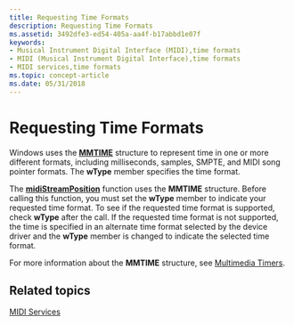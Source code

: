 ```yaml
---
title: Requesting Time Formats
description: Requesting Time Formats
ms.assetid: 3492dfe3-ed54-405a-aa4f-b17abbd1e07f
keywords:
- Musical Instrument Digital Interface (MIDI),time formats
- MIDI (Musical Instrument Digital Interface),time formats
- MIDI services,time formats
ms.topic: concept-article
ms.date: 05/31/2018
---
```


# Requesting Time Formats

Windows uses the [**MMTIME**](/previous-versions//dd757347(v=vs.85)) structure to represent time in one or more different formats, including milliseconds, samples, SMPTE, and MIDI song pointer formats. The **wType** member specifies the time format.

The [**midiStreamPosition**](/windows/win32/api/mmeapi/nf-mmeapi-midistreamposition) function uses the **MMTIME** structure. Before calling this function, you must set the **wType** member to indicate your requested time format. To see if the requested time format is supported, check **wType** after the call. If the requested time format is not supported, the time is specified in an alternate time format selected by the device driver and the **wType** member is changed to indicate the selected time format.

For more information about the **MMTIME** structure, see [Multimedia Timers](multimedia-timers.md).

## Related topics

<dl> <dt>

[MIDI Services](midi-services.md)
</dt> </dl>

 

 
